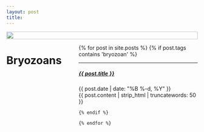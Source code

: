 ```yaml
---
layout: post
title: 
---
```

 <div class="row">
<div class="twelve columns">
    <img src="/assets/img/polymorphs-all.png" width="100%">
</div></div>

<div class="twelve columns"> 
 <h1 class="content-listing-header sans">Bryozoans</h1>
  
  <ul class="content">
    {% for post in site.posts %}
    {% if post.tags contains 'bryozoan' %}
        <hr class="slender">
        <a href="{{ post.url }}"><h5 class="contrast">{{ post.title }}</h5></a>
        <span class="smaller">{{ post.date | date: "%B %-d, %Y" }}</span>  <br/>
   {{ post.content | strip_html | truncatewords: 50 }}
    
    {% endif %}

    {% endfor %}
  </ul></div>

